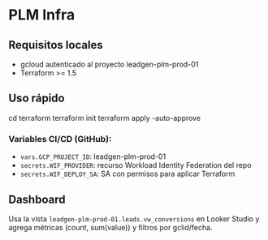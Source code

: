 # PLM Infra

## Requisitos locales
- gcloud autenticado al proyecto leadgen-plm-prod-01
- Terraform >= 1.5

## Uso rápido
cd terraform
terraform init
terraform apply -auto-approve

### Variables CI/CD (GitHub):
- `vars.GCP_PROJECT_ID`: leadgen-plm-prod-01
- `secrets.WIF_PROVIDER`: recurso Workload Identity Federation del repo
- `secrets.WIF_DEPLOY_SA`: SA con permisos para aplicar Terraform

## Dashboard
Usa la vista `leadgen-plm-prod-01.leads.vw_conversions` en Looker Studio y agrega métricas (count, sum(value)) y filtros por gclid/fecha.
